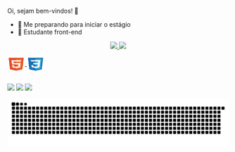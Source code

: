 Oi, sejam bem-vindos! 👋

- 🔭 Me preparando para iniciar o estágio
- 🌱 Estudante front-end

<div align="center">
  <a href="https://github.com/JonathandsCabral">
  <img height="150em" src="https://github-readme-stats.vercel.app/api?username=JonathandsCabral&show_icons=true&theme=dark&include_all_commits=true&count_private=true"/>
  <img height="150em" src="https://github-readme-stats.vercel.app/api/top-langs/?username=JonathandsCabral&layout=compact&langs_count=7&theme=dark"/>
</div>
  
<div style="display: inline_block"><br>
  <img align="center" alt="Jonathan-HTML" height="30" width="40" src="https://raw.githubusercontent.com/devicons/devicon/master/icons/html5/html5-original.svg">
  <img align="center" alt="Jonathan-CSS" height="30" width="40" src="https://raw.githubusercontent.com/devicons/devicon/master/icons/css3/css3-original.svg">
</div>
  
  ##
 
<div>
   <a href="https://www.instagram.com/jonathandscabral/" target="_blank" rel="external"><img src="https://img.shields.io/badge/-Instagram-%23E4405F?style=for-the-badge&logo=instagram&logoColor=white" target="_blank"></a>
   <a href="https://mail.google.com/mail/u/0/?tab=rm&ogbl#inbox" target="_blank" rel="external"><img src="https://img.shields.io/badge/Gmail-D14836?style=for-the-badge&logo=gmail&logoColor=white" target="_blank"></a>
   <a href="https://www.linkedin.com/in/jonathandscabral/" target="_blank" rel="external"><img src="https://img.shields.io/badge/LinkedIn-0077B5?style=for-the-badge&logo=linkedin&logoColor=white" target="_blank" rel="external"></a>
  
   ![Snake animation](https://github.com/JonathandsCabral/JonathandsCabral/blob/output/github-contribution-grid-snake.svg)
  
</div>
